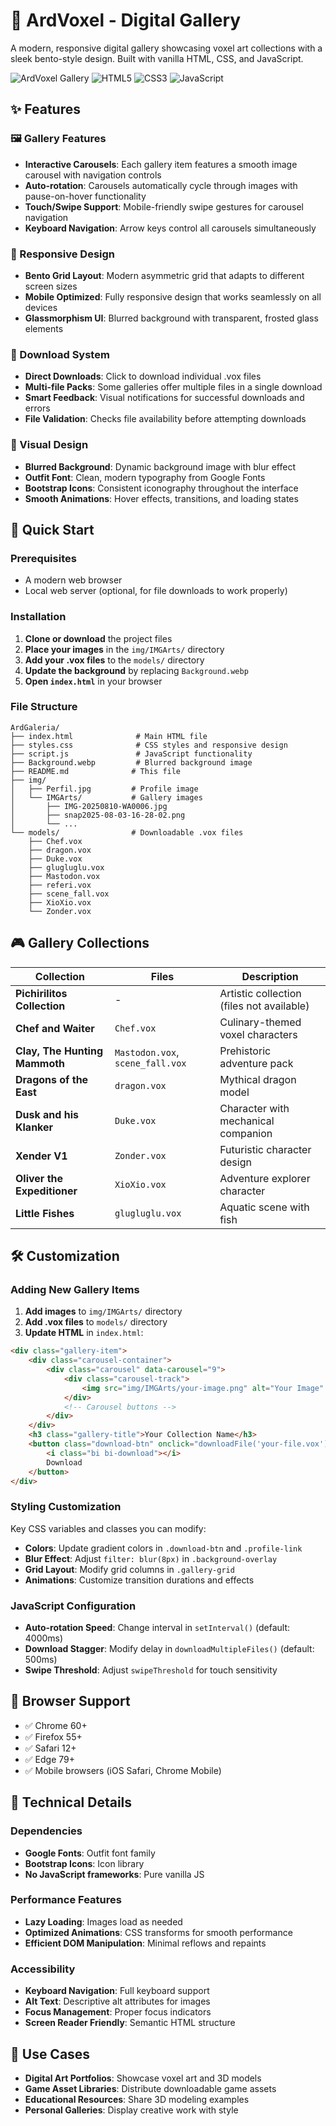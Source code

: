 # 🎨 ArdVoxel - Digital Gallery

A modern, responsive digital gallery showcasing voxel art collections with a sleek bento-style design. Built with vanilla HTML, CSS, and JavaScript.

![ArdVoxel Gallery](https://img.shields.io/badge/Status-Active-brightgreen) ![HTML5](https://img.shields.io/badge/HTML5-E34F26?logo=html5&logoColor=white) ![CSS3](https://img.shields.io/badge/CSS3-1572B6?logo=css3&logoColor=white) ![JavaScript](https://img.shields.io/badge/JavaScript-F7DF1E?logo=javascript&logoColor=black)

## ✨ Features

### 🖼️ Gallery Features
- **Interactive Carousels**: Each gallery item features a smooth image carousel with navigation controls
- **Auto-rotation**: Carousels automatically cycle through images with pause-on-hover functionality
- **Touch/Swipe Support**: Mobile-friendly swipe gestures for carousel navigation
- **Keyboard Navigation**: Arrow keys control all carousels simultaneously

### 📱 Responsive Design
- **Bento Grid Layout**: Modern asymmetric grid that adapts to different screen sizes
- **Mobile Optimized**: Fully responsive design that works seamlessly on all devices
- **Glassmorphism UI**: Blurred background with transparent, frosted glass elements

### 💾 Download System
- **Direct Downloads**: Click to download individual .vox files
- **Multi-file Packs**: Some galleries offer multiple files in a single download
- **Smart Feedback**: Visual notifications for successful downloads and errors
- **File Validation**: Checks file availability before attempting downloads

### 🎨 Visual Design
- **Blurred Background**: Dynamic background image with blur effect
- **Outfit Font**: Clean, modern typography from Google Fonts
- **Bootstrap Icons**: Consistent iconography throughout the interface
- **Smooth Animations**: Hover effects, transitions, and loading states

## 🚀 Quick Start

### Prerequisites
- A modern web browser
- Local web server (optional, for file downloads to work properly)

### Installation

1. **Clone or download** the project files
2. **Place your images** in the `img/IMGArts/` directory
3. **Add your .vox files** to the `models/` directory
4. **Update the background** by replacing `Background.webp`
5. **Open `index.html`** in your browser

### File Structure
```
ArdGaleria/
├── index.html              # Main HTML file
├── styles.css              # CSS styles and responsive design
├── script.js               # JavaScript functionality
├── Background.webp         # Blurred background image
├── README.md              # This file
├── img/
│   ├── Perfil.jpg         # Profile image
│   └── IMGArts/           # Gallery images
│       ├── IMG-20250810-WA0006.jpg
│       ├── snap2025-08-03-16-28-02.png
│       └── ...
└── models/                # Downloadable .vox files
    ├── Chef.vox
    ├── dragon.vox
    ├── Duke.vox
    ├── glugluglu.vox
    ├── Mastodon.vox
    ├── referi.vox
    ├── scene_fall.vox
    ├── XioXio.vox
    └── Zonder.vox
```

## 🎮 Gallery Collections

| Collection | Files | Description |
|------------|-------|-------------|
| **Pichirilitos Collection** | - | Artistic collection (files not available) |
| **Chef and Waiter** | `Chef.vox` | Culinary-themed voxel characters |
| **Clay, The Hunting Mammoth** | `Mastodon.vox`, `scene_fall.vox` | Prehistoric adventure pack |
| **Dragons of the East** | `dragon.vox` | Mythical dragon model |
| **Dusk and his Klanker** | `Duke.vox` | Character with mechanical companion |
| **Xender V1** | `Zonder.vox` | Futuristic character design |
| **Oliver the Expeditioner** | `XioXio.vox` | Adventure explorer character |
| **Little Fishes** | `glugluglu.vox` | Aquatic scene with fish |

## 🛠️ Customization

### Adding New Gallery Items

1. **Add images** to `img/IMGArts/` directory
2. **Add .vox files** to `models/` directory
3. **Update HTML** in `index.html`:

```html
<div class="gallery-item">
    <div class="carousel-container">
        <div class="carousel" data-carousel="9">
            <div class="carousel-track">
                <img src="img/IMGArts/your-image.png" alt="Your Image" class="carousel-image active">
            </div>
            <!-- Carousel buttons -->
        </div>
    </div>
    <h3 class="gallery-title">Your Collection Name</h3>
    <button class="download-btn" onclick="downloadFile('your-file.vox')">
        <i class="bi bi-download"></i>
        Download
    </button>
</div>
```

### Styling Customization

Key CSS variables and classes you can modify:

- **Colors**: Update gradient colors in `.download-btn` and `.profile-link`
- **Blur Effect**: Adjust `filter: blur(8px)` in `.background-overlay`
- **Grid Layout**: Modify grid columns in `.gallery-grid`
- **Animations**: Customize transition durations and effects

### JavaScript Configuration

- **Auto-rotation Speed**: Change interval in `setInterval()` (default: 4000ms)
- **Download Stagger**: Modify delay in `downloadMultipleFiles()` (default: 500ms)
- **Swipe Threshold**: Adjust `swipeThreshold` for touch sensitivity

## 📱 Browser Support

- ✅ Chrome 60+
- ✅ Firefox 55+
- ✅ Safari 12+
- ✅ Edge 79+
- ✅ Mobile browsers (iOS Safari, Chrome Mobile)

## 🔧 Technical Details

### Dependencies
- **Google Fonts**: Outfit font family
- **Bootstrap Icons**: Icon library
- **No JavaScript frameworks**: Pure vanilla JS

### Performance Features
- **Lazy Loading**: Images load as needed
- **Optimized Animations**: CSS transforms for smooth performance
- **Efficient DOM Manipulation**: Minimal reflows and repaints

### Accessibility
- **Keyboard Navigation**: Full keyboard support
- **Alt Text**: Descriptive alt attributes for images
- **Focus Management**: Proper focus indicators
- **Screen Reader Friendly**: Semantic HTML structure

## 🎯 Use Cases

- **Digital Art Portfolios**: Showcase voxel art and 3D models
- **Game Asset Libraries**: Distribute downloadable game assets
- **Educational Resources**: Share 3D modeling examples
- **Personal Galleries**: Display creative work with style
